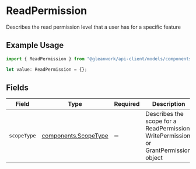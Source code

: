 # ReadPermission

Describes the read permission level that a user has for a specific feature

## Example Usage

```typescript
import { ReadPermission } from "@gleanwork/api-client/models/components";

let value: ReadPermission = {};
```

## Fields

| Field                                                                                | Type                                                                                 | Required                                                                             | Description                                                                          |
| ------------------------------------------------------------------------------------ | ------------------------------------------------------------------------------------ | ------------------------------------------------------------------------------------ | ------------------------------------------------------------------------------------ |
| `scopeType`                                                                          | [components.ScopeType](../../models/components/scopetype.md)                         | :heavy_minus_sign:                                                                   | Describes the scope for a ReadPermission, WritePermission, or GrantPermission object |